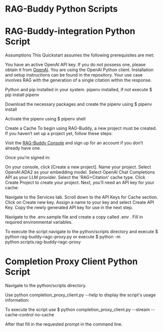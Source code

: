 # RAG-Buddy Python Scripts

# RAG-Buddy-integration Python Script

Assumptions
This Quickstart assumes the following prerequisites are met:

You have an active OpenAI API key. If you do not possess one, please obtain it from [OpenAI]('https://platform.openai.com/api-keys').
You are using the OpenAI Python client. Installation and setup instructions can be found in the repository.
Your use case involves RAG with the generation of a single citation within the response.

Python and pip installed in your system.
pipenv installed, if not execute $ pip install pipenv

Download the necessary packages and create the pipenv using $ pipenv install

Activate the pipenv using $ pipenv shell

Create a Cache
To begin using RAG-Buddy, a new project must be created. If you haven’t set up a project yet, follow these steps:

Visit the [RAG-Buddy Console]('https://www.ragbuddy.ai/') and sign up for an account if you don’t already have one.

Once you’re signed in:

On your console, click [Create a new project].
Name your project.
Select OpenAI:ADA2 as your embedding model.
Select OpenAI Chat Completions API as your LLM provider.
Select the 'RAG+Citation' cache type.
Click Create Project to create your project.
Next, you’ll need an API key for your cache:

Navigate to the Services tab.
Scroll down to the API Keys for Cache section.
Click on Create new key.
Assign a name to your key and select Create API Key.
Copy the newly generated API key for use in the next step.

Navigate to the .env.sample file and create a copy called .env . Fill in required environmental variables.

To execute the script navigate to the python/scripts directory and execute $ python rag-buddy-ragc-proxy.py or execute $ python -m python.scripts.rag-buddy-ragc-proxy

# Completion Proxy Client Python Script

Navigate to the python/scripts directory.

Use python completion_proxy_client.py --help   to display the script's usage information:

To execute the script use $ python completion_proxy_client.py --stream --cache-control no-cache

After that fill in the requested prompt in the command line.